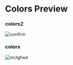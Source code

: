 # Colors Preview
### colors2
![confirm](https://cloud.githubusercontent.com/assets/12681896/22767703/1291a970-ee75-11e6-99a7-9de4be67456a.png)

### colors
![mctgfwd](https://cloud.githubusercontent.com/assets/12681896/22767781/893102a6-ee75-11e6-8ba3-d9c0631c66b1.jpg)

